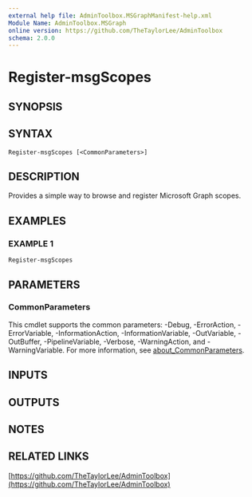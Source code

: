 ```yaml
---
external help file: AdminToolbox.MSGraphManifest-help.xml
Module Name: AdminToolbox.MSGraph
online version: https://github.com/TheTaylorLee/AdminToolbox
schema: 2.0.0
---
```


# Register-msgScopes

## SYNOPSIS

## SYNTAX

```
Register-msgScopes [<CommonParameters>]
```

## DESCRIPTION
Provides a simple way to browse and register Microsoft Graph scopes.

## EXAMPLES

### EXAMPLE 1
```
Register-msgScopes
```

## PARAMETERS

### CommonParameters
This cmdlet supports the common parameters: -Debug, -ErrorAction, -ErrorVariable, -InformationAction, -InformationVariable, -OutVariable, -OutBuffer, -PipelineVariable, -Verbose, -WarningAction, and -WarningVariable. For more information, see [about_CommonParameters](http://go.microsoft.com/fwlink/?LinkID=113216).

## INPUTS

## OUTPUTS

## NOTES

## RELATED LINKS

[https://github.com/TheTaylorLee/AdminToolbox](https://github.com/TheTaylorLee/AdminToolbox)

